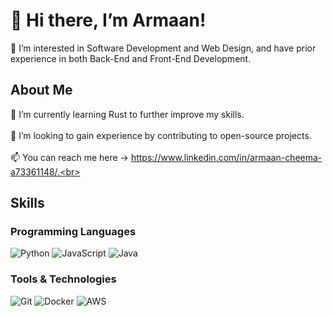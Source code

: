 # 👋 Hi there, I’m Armaan!
👀 I’m interested in Software Development and Web Design, and have prior experience in both Back-End and Front-End Development.

## About Me
🌱 I’m currently learning Rust to further improve my skills.<br><br>
💞️ I’m looking to gain experience by contributing to open-source projects.<br><br>
📫 You can reach me here -> https://www.linkedin.com/in/armaan-cheema-a73361148/.<br><br>

## Skills
### Programming Languages
![Python](https://img.shields.io/badge/Python-3776AB?style=for-the-badge&logo=python&logoColor=white)
![JavaScript](https://img.shields.io/badge/JavaScript-F7DF1E?style=for-the-badge&logo=javascript&logoColor=black)
![Java](https://img.shields.io/badge/Java-ED8B00?style=for-the-badge&logo=java&logoColor=white)

### Tools & Technologies
![Git](https://img.shields.io/badge/Git-F05032?style=for-the-badge&logo=git&logoColor=white)
![Docker](https://img.shields.io/badge/Docker-2496ED?style=for-the-badge&logo=docker&logoColor=white)
![AWS](https://img.shields.io/badge/AWS-232F3E?style=for-the-badge&logo=amazon-aws&logoColor=white)

<!---
armaancheema484/armaancheema484 is a ✨ special ✨ repository because its `README.md` (this file) appears on your GitHub profile.
You can click the Preview link to take a look at your changes.
--->
